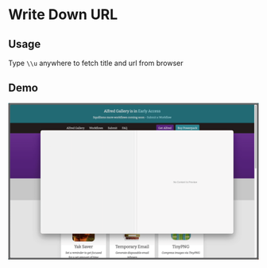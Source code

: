 # Write Down URL

## Usage

Type `\\u` anywhere to fetch title and url from browser

## Demo

![](screenrecord.gif)

